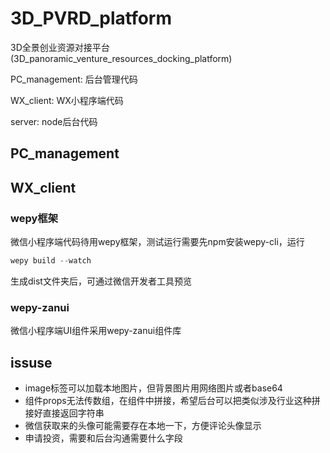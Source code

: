 # 3D_PVRD_platform

3D全景创业资源对接平台(3D_panoramic_venture_resources_docking_platform)

PC_management: 后台管理代码

WX_client: WX小程序端代码

server: node后台代码

## PC_management

## WX_client

### wepy框架

微信小程序端代码待用wepy框架，测试运行需要先npm安装wepy-cli，运行

``` js
wepy build --watch
```

生成dist文件夹后，可通过微信开发者工具预览

### wepy-zanui

微信小程序端UI组件采用wepy-zanui组件库

## issuse

* image标签可以加载本地图片，但背景图片用网络图片或者base64
* 组件props无法传数组，在组件中拼接，希望后台可以把类似涉及行业这种拼接好直接返回字符串
* 微信获取来的头像可能需要存在本地一下，方便评论头像显示
* 申请投资，需要和后台沟通需要什么字段